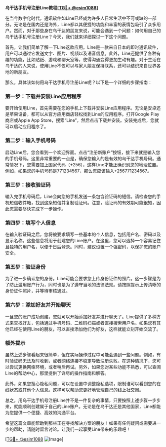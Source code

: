 **乌干达手机号注册Line教程[[TG💪+ @esim1088](https://t.me/s/esim1088)]**

在当今数字化时代，通讯软件如Line已经成为许多人日常生活中不可或缺的一部分。无论是在国内还是海外，Line都以其便捷的功能和丰富的表情包吸引了众多用户。然而，对于那些身在乌干达的朋友来说，可能会遇到一个问题：如何用自己的乌干达手机号注册Line？今天，我们就来详细探讨一下这个问题。

首先，让我们简单了解一下Line这款应用。Line是一款来自日本的即时通讯软件，用户可以通过它发送文字、图片、视频以及语音信息。此外，Line还提供了各种有趣的功能，比如贴纸、游戏和聊天室等，使得沟通变得更加生动有趣。对于生活在乌干达的人来说，使用Line不仅可以与家人朋友保持联系，还可以结识来自世界各地的新朋友。

那么，具体该如何用乌干达手机号注册Line呢？以下是一个详细的步骤指南：

### 第一步：下载并安装Line应用程序

要开始使用Line，首先需要在您的手机上下载并安装Line应用程序。无论是安卓还是苹果设备，都可以从官方应用商店轻松找到Line的应用程序。打开Google Play商店或Apple App Store，搜索“Line”，然后点击下载并安装。安装完成后，您就可以启动应用程序了。

### 第二步：输入手机号码

启动Line后，您会看到一个欢迎界面。点击“注册新账户”按钮，接下来就是输入您的手机号码。这里非常重要的一点是，确保您输入的是有效的乌干达手机号码。通常情况下，您需要加上国家代码（+256），这样Line才能正确识别您的地理位置。例如，如果您的手机号码是771234567，那么您应该输入+256771234567。

### 第三步：接收验证码

输入完手机号码后，Line会向您的手机发送一条包含验证码的短信。请检查您的手机短信收件箱，找到这条短信并复制验证码。注意，验证码的有效期可能很短，因此您需要尽快完成下一步操作。

### 第四步：填写个人信息

在输入验证码之后，您将被要求填写一些基本的个人信息，包括用户名、密码以及显示名称。这些信息将用于创建您的Line账户。在这里，您可以选择一个容易记住且独特的用户名，以便于日后登录。同时，建议设置一个强密码，以保护您的账户安全。

### 第五步：验证身份

为了进一步确认您的身份，Line可能会要求您上传身份证件的照片。这一步骤是为了防止滥用账户行为，同时也是为了遵守当地的法律法规。请按照提示上传清晰的身份证件照片，并等待审核通过。

### 第六步：添加好友并开始聊天

一旦您的账户成功创建，您就可以开始添加好友并进行聊天了。Line提供了多种方式来查找好友，包括通过手机号码、二维码扫描或者直接搜索用户名。如果您有其他已经在使用Line的朋友，可以直接添加他们为好友，这样就能立刻开始交流了。

### 额外提示

虽然上述步骤看起来很简单，但在实际操作过程中可能会遇到一些问题。例如，有时验证码无法及时收到，或者网络连接不稳定导致注册失败。在这种情况下，您可以尝试更换网络环境，或者稍后再试。另外，如果您对某些功能不熟悉，可以查阅Line的帮助中心，那里提供了详尽的操作指南和解答。

此外，如果您担心隐私问题，可以在设置中调整隐私选项，限制谁可以看到您的在线状态或其他个人信息。这样可以帮助您更好地管理自己的线上社交圈。

总之，用乌干达手机号注册Line并不是一件复杂的事情，只要按照上述步骤一步步来，就能顺利创建属于自己的Line账户。无论是在乌干达还是其他国家，Line都能为您提供一个便捷、高效的沟通平台。

希望这篇文章能帮助到那些正在寻找解决方案的朋友！如果有任何疑问或需要进一步的帮助，请随时留言讨论。让我们一起享受Line带来的乐趣吧！

[[TG💪+ @esim1088](https://t.me/s/esim1088) ![Image](https://i.postimg.cc/4NQfJmqS/Snipaste-2025-05-13-00-14-12.png)]